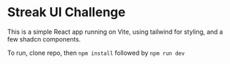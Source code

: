 # Streak UI Challenge

This is a simple React app running on Vite, using tailwind for styling, and a few shadcn components.

To run, clone repo, then `npm install` followed by `npm run dev`
